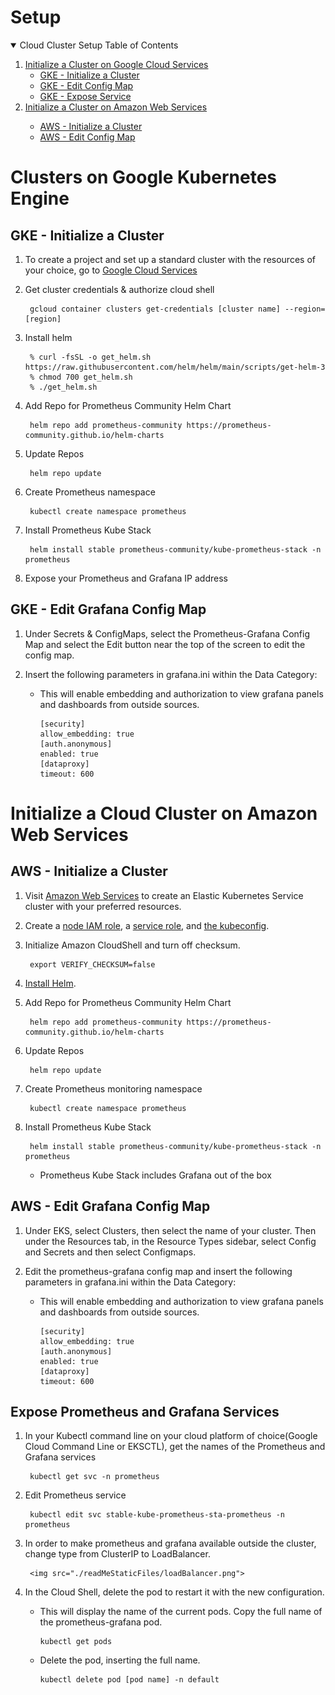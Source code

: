 # Setup

<!-- SETUP TABLE OF CONTENTS -->
<details open="open">
  <summary>Cloud Cluster Setup Table of Contents</summary>
  <ol>
    <li>
      <a href="#initialize-a-cloud-cluster-on-google-cloud-services">Initialize a Cluster on Google Cloud Services</a>
      <ul>
        <li><a href="#GKE---initialize-a-cluster">GKE - Initialize a Cluster</a></li>
        <li><a href="#GKE---edit-grafana-config-map">GKE - Edit Config Map</a></li>
        <li><a href="#GKE---expose-service">GKE - Expose Service</a></li>
      </ul>
    </li>
    <li><a href="#initialize-a-cloud-cluster-on-amazon-web-services">Initialize a Cluster on Amazon Web Services</li>
      <ul>
        <li><a href="#aws---initialize-a-cluster">AWS - Initialize a Cluster</a></li>
        <li><a href="#aws---edit-grafana-config-map">AWS - Edit Config Map</a></li>
      </ul>
  </ol>
</details>


# Clusters on Google Kubernetes Engine
## GKE - Initialize a Cluster
1. To create a project and set up a standard cluster with the resources of your choice, go to [Google Cloud Services](https://console.cloud.google.com/kubernetes/)
        
2. Get cluster credentials & authorize cloud shell

        gcloud container clusters get-credentials [cluster name] --region=[region]

3. Install helm

        % curl -fsSL -o get_helm.sh https://raw.githubusercontent.com/helm/helm/main/scripts/get-helm-3
      	% chmod 700 get_helm.sh
        % ./get_helm.sh


4. Add Repo for Prometheus Community Helm Chart

        helm repo add prometheus-community https://prometheus-community.github.io/helm-charts 

5. Update Repos

        helm repo update 

6. Create Prometheus namespace 

        kubectl create namespace prometheus

6. Install Prometheus Kube Stack 

        helm install stable prometheus-community/kube-prometheus-stack -n prometheus

7. Expose your Prometheus and Grafana IP address

## GKE - Edit Grafana Config Map

1. Under Secrets & ConfigMaps, select the Prometheus-Grafana Config Map and select the Edit button near the top of the screen to edit the config map.

2. Insert the following parameters in grafana.ini within the Data Category:
    * This will enable embedding and authorization to view grafana panels and dashboards from outside sources.

          [security]
          allow_embedding: true
          [auth.anonymous]
          enabled: true
          [dataproxy]
          timeout: 600
        
# Initialize a Cloud Cluster on Amazon Web Services
## AWS - Initialize a Cluster
1. Visit [Amazon Web Services](https://aws.amazon.com/eks/) to create an Elastic Kubernetes Service cluster with your preferred resources.

2. Create a [node IAM role](https://docs.aws.amazon.com/eks/latest/userguide/create-node-role.html#create-worker-node-role), a [service role](https://docs.aws.amazon.com/eks/latest/userguide/service_IAM_role.html#create-service-role), and [the kubeconfig](https://docs.aws.amazon.com/eks/latest/userguide/create-kubeconfig.html).


3. Initialize Amazon CloudShell and turn off checksum.

        export VERIFY_CHECKSUM=false

4. [Install Helm](https://docs.aws.amazon.com/eks/latest/userguide/helm.html).        

5. Add Repo for Prometheus Community Helm Chart

        helm repo add prometheus-community https://prometheus-community.github.io/helm-charts 

6. Update Repos

        helm repo update 

7. Create Prometheus monitoring namespace

        kubectl create namespace prometheus

7. Install Prometheus Kube Stack

        helm install stable prometheus-community/kube-prometheus-stack -n prometheus
    * Prometheus Kube Stack includes Grafana out of the box


## AWS - Edit Grafana Config Map

1. Under EKS, select Clusters, then select the name of your cluster. Then under the Resources tab, in the Resource Types sidebar, select Config and Secrets and then select Configmaps.

2. Edit the prometheus-grafana config map and insert the following parameters in grafana.ini within the Data Category:
    * This will enable embedding and authorization to view grafana panels and dashboards from outside sources.

          [security]
          allow_embedding: true
          [auth.anonymous]
          enabled: true
          [dataproxy]
          timeout: 600

## Expose Prometheus and Grafana Services

1. In your Kubectl command line on your cloud platform of choice(Google Cloud Command Line or EKSCTL), get the names of the Prometheus and Grafana services

        kubectl get svc -n prometheus

2. Edit Prometheus service

        kubectl edit svc stable-kube-prometheus-sta-prometheus -n prometheus
3. In order to make prometheus and grafana available outside the cluster, change type from ClusterIP to LoadBalancer.

        <img src="./readMeStaticFiles/loadBalancer.png">

3. In the Cloud Shell, delete the pod to restart it with the new configuration.
    * This will display the name of the current pods. Copy the full name of the prometheus-grafana pod.
    
          kubectl get pods
    * Delete the pod, inserting the full name.
    
          kubectl delete pod [pod name] -n default
